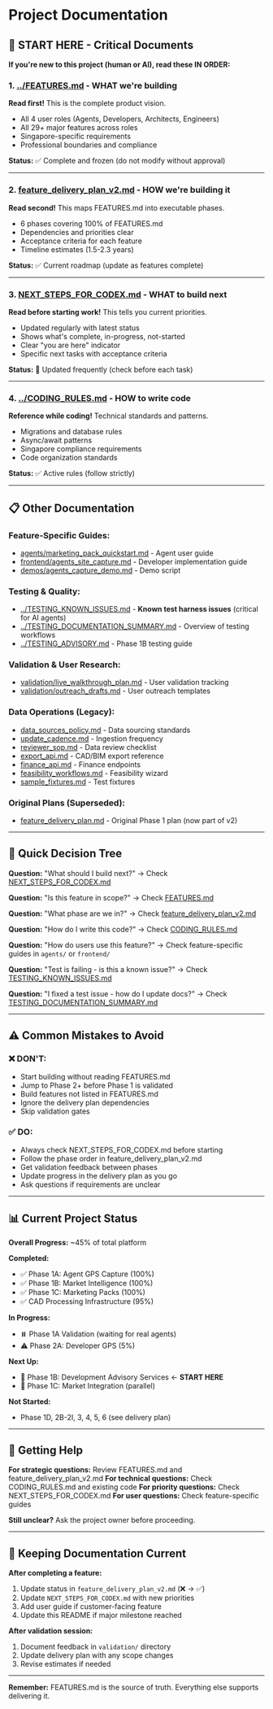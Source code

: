 # Project Documentation

## 🚨 START HERE - Critical Documents

**If you're new to this project (human or AI), read these IN ORDER:**

### 1. [../FEATURES.md](../FEATURES.md) - WHAT we're building
**Read first!** This is the complete product vision.
- All 4 user roles (Agents, Developers, Architects, Engineers)
- All 29+ major features across roles
- Singapore-specific requirements
- Professional boundaries and compliance

**Status:** ✅ Complete and frozen (do not modify without approval)

---

### 2. [feature_delivery_plan_v2.md](feature_delivery_plan_v2.md) - HOW we're building it
**Read second!** This maps FEATURES.md into executable phases.
- 6 phases covering 100% of FEATURES.md
- Dependencies and priorities clear
- Acceptance criteria for each feature
- Timeline estimates (1.5-2.3 years)

**Status:** ✅ Current roadmap (update as features complete)

---

### 3. [NEXT_STEPS_FOR_CODEX.md](NEXT_STEPS_FOR_CODEX.md) - WHAT to build next
**Read before starting work!** This tells you current priorities.
- Updated regularly with latest status
- Shows what's complete, in-progress, not-started
- Clear "you are here" indicator
- Specific next tasks with acceptance criteria

**Status:** 🔄 Updated frequently (check before each task)

---

### 4. [../CODING_RULES.md](../CODING_RULES.md) - HOW to write code
**Reference while coding!** Technical standards and patterns.
- Migrations and database rules
- Async/await patterns
- Singapore compliance requirements
- Code organization standards

**Status:** ✅ Active rules (follow strictly)

---

## 📋 Other Documentation

### Feature-Specific Guides:
- [agents/marketing_pack_quickstart.md](agents/marketing_pack_quickstart.md) - Agent user guide
- [frontend/agents_site_capture.md](frontend/agents_site_capture.md) - Developer implementation guide
- [demos/agents_capture_demo.md](demos/agents_capture_demo.md) - Demo script

### Testing & Quality:
- [../TESTING_KNOWN_ISSUES.md](../TESTING_KNOWN_ISSUES.md) - **Known test harness issues** (critical for AI agents)
- [../TESTING_DOCUMENTATION_SUMMARY.md](../TESTING_DOCUMENTATION_SUMMARY.md) - Overview of testing workflows
- [../TESTING_ADVISORY.md](../TESTING_ADVISORY.md) - Phase 1B testing guide

### Validation & User Research:
- [validation/live_walkthrough_plan.md](validation/live_walkthrough_plan.md) - User validation tracking
- [validation/outreach_drafts.md](validation/outreach_drafts.md) - User outreach templates

### Data Operations (Legacy):
- [data_sources_policy.md](data_sources_policy.md) - Data sourcing standards
- [update_cadence.md](update_cadence.md) - Ingestion frequency
- [reviewer_sop.md](reviewer_sop.md) - Data review checklist
- [export_api.md](export_api.md) - CAD/BIM export reference
- [finance_api.md](finance_api.md) - Finance endpoints
- [feasibility_workflows.md](feasibility_workflows.md) - Feasibility wizard
- [sample_fixtures.md](sample_fixtures.md) - Test fixtures

### Original Plans (Superseded):
- [feature_delivery_plan.md](feature_delivery_plan.md) - Original Phase 1 plan (now part of v2)

---

## 🎯 Quick Decision Tree

**Question:** "What should I build next?"
→ Check [NEXT_STEPS_FOR_CODEX.md](NEXT_STEPS_FOR_CODEX.md)

**Question:** "Is this feature in scope?"
→ Check [FEATURES.md](../FEATURES.md)

**Question:** "What phase are we in?"
→ Check [feature_delivery_plan_v2.md](feature_delivery_plan_v2.md)

**Question:** "How do I write this code?"
→ Check [CODING_RULES.md](../CODING_RULES.md)

**Question:** "How do users use this feature?"
→ Check feature-specific guides in `agents/` or `frontend/`

**Question:** "Test is failing - is this a known issue?"
→ Check [TESTING_KNOWN_ISSUES.md](../TESTING_KNOWN_ISSUES.md)

**Question:** "I fixed a test issue - how do I update docs?"
→ Check [TESTING_DOCUMENTATION_SUMMARY.md](../TESTING_DOCUMENTATION_SUMMARY.md)

---

## ⚠️ Common Mistakes to Avoid

### ❌ DON'T:
- Start building without reading FEATURES.md
- Jump to Phase 2+ before Phase 1 is validated
- Build features not listed in FEATURES.md
- Ignore the delivery plan dependencies
- Skip validation gates

### ✅ DO:
- Always check NEXT_STEPS_FOR_CODEX.md before starting
- Follow the phase order in feature_delivery_plan_v2.md
- Get validation feedback between phases
- Update progress in the delivery plan as you go
- Ask questions if requirements are unclear

---

## 📊 Current Project Status

**Overall Progress:** ~45% of total platform

**Completed:**
- ✅ Phase 1A: Agent GPS Capture (100%)
- ✅ Phase 1B: Market Intelligence (100%)
- ✅ Phase 1C: Marketing Packs (100%)
- ✅ CAD Processing Infrastructure (95%)

**In Progress:**
- ⏸️ Phase 1A Validation (waiting for real agents)
- ⚠️ Phase 2A: Developer GPS (5%)

**Next Up:**
- 🎯 Phase 1B: Development Advisory Services ← **START HERE**
- 🎯 Phase 1C: Market Integration (parallel)

**Not Started:**
- Phase 1D, 2B-2I, 3, 4, 5, 6 (see delivery plan)

---

## 🤝 Getting Help

**For strategic questions:** Review FEATURES.md and feature_delivery_plan_v2.md
**For technical questions:** Check CODING_RULES.md and existing code
**For priority questions:** Check NEXT_STEPS_FOR_CODEX.md
**For user questions:** Check feature-specific guides

**Still unclear?** Ask the project owner before proceeding.

---

## 🔄 Keeping Documentation Current

**After completing a feature:**
1. Update status in `feature_delivery_plan_v2.md` (❌ → ✅)
2. Update `NEXT_STEPS_FOR_CODEX.md` with new priorities
3. Add user guide if customer-facing feature
4. Update this README if major milestone reached

**After validation session:**
1. Document feedback in `validation/` directory
2. Update delivery plan with any scope changes
3. Revise estimates if needed

---

**Remember:** FEATURES.md is the source of truth. Everything else supports delivering it.
